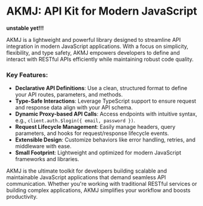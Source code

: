 # **AKMJ: API Kit for Modern JavaScript**

**unstable yet!!!**

AKMJ is a lightweight and powerful library designed to streamline API integration in modern JavaScript applications. With a focus on simplicity, flexibility, and type safety, AKMJ empowers developers to define and interact with RESTful APIs efficiently while maintaining robust code quality.

### Key Features:

- **Declarative API Definitions**: Use a clean, structured format to define your API routes, parameters, and methods.
- **Type-Safe Interactions**: Leverage TypeScript support to ensure request and response data align with your API schema.
- **Dynamic Proxy-based API Calls**: Access endpoints with intuitive syntax, e.g., `client.auth.$login({ email, password })`.
- **Request Lifecycle Management**: Easily manage headers, query parameters, and hooks for request/response lifecycle events.
- **Extensible Design**: Customize behaviors like error handling, retries, and middleware with ease.
- **Small Footprint**: Lightweight and optimized for modern JavaScript frameworks and libraries.

AKMJ is the ultimate toolkit for developers building scalable and maintainable JavaScript applications that demand seamless API communication. Whether you're working with traditional RESTful services or building complex applications, AKMJ simplifies your workflow and boosts productivity.

